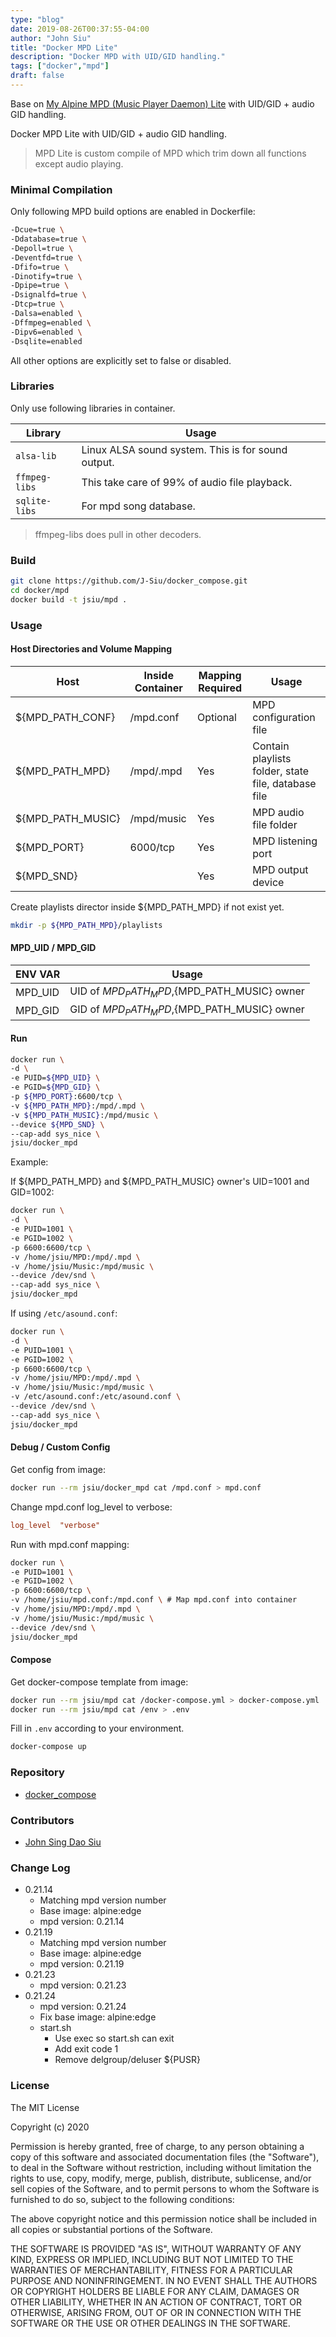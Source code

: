 ```yaml
---
type: "blog"
date: 2019-08-26T00:37:55-04:00
author: "John Siu"
title: "Docker MPD Lite"
description: "Docker MPD with UID/GID handling."
tags: ["docker","mpd"]
draft: false
---
```

Base on [My Alpine MPD (Music Player Daemon) Lite](https://johnsiu.com/blog/alpine-mpd-lite/) with UID/GID + audio GID handling.
<!--more-->
Docker MPD Lite with UID/GID + audio GID handling.

> MPD Lite is custom compile of MPD which trim down all functions except audio playing.

### Minimal Compilation

Only following MPD build options are enabled in Dockerfile:

```sh
-Dcue=true \
-Ddatabase=true \
-Depoll=true \
-Deventfd=true \
-Dfifo=true \
-Dinotify=true \
-Dpipe=true \
-Dsignalfd=true \
-Dtcp=true \
-Dalsa=enabled \
-Dffmpeg=enabled \
-Dipv6=enabled \
-Dsqlite=enabled
```

All other options are explicitly set to false or disabled.

### Libraries

Only use following libraries in container.

Library|Usage
---|---
`alsa-lib`|Linux ALSA sound system. This is for sound output.
`ffmpeg-libs`|This take care of 99% of audio file playback.
`sqlite-libs`|For mpd song database.

> ffmpeg-libs does pull in other decoders.

### Build

```sh
git clone https://github.com/J-Siu/docker_compose.git
cd docker/mpd
docker build -t jsiu/mpd .
```

### Usage

#### Host Directories and Volume Mapping

Host|Inside Container|Mapping Required|Usage
---|---|---|---
${MPD_PATH_CONF}|/mpd.conf|Optional|MPD configuration file
${MPD_PATH_MPD}|/mpd/.mpd|Yes|Contain playlists folder, state file, database file
${MPD_PATH_MUSIC}|/mpd/music|Yes|MPD audio file folder
${MPD_PORT}|6000/tcp|Yes|MPD listening port
${MPD_SND}||Yes|MPD output device

Create playlists director inside ${MPD_PATH_MPD} if not exist yet.

```sh
mkdir -p ${MPD_PATH_MPD}/playlists
```

#### MPD_UID / MPD_GID

ENV VAR|Usage
---|---
MPD_UID|UID of ${MPD_PATH_MPD},${MPD_PATH_MUSIC} owner
MPD_GID|GID of ${MPD_PATH_MPD},${MPD_PATH_MUSIC} owner

#### Run

```sh
docker run \
-d \
-e PUID=${MPD_UID} \
-e PGID=${MPD_GID} \
-p ${MPD_PORT}:6600/tcp \
-v ${MPD_PATH_MPD}:/mpd/.mpd \
-v ${MPD_PATH_MUSIC}:/mpd/music \
--device ${MPD_SND} \
--cap-add sys_nice \
jsiu/docker_mpd
```

Example:

If ${MPD_PATH_MPD} and ${MPD_PATH_MUSIC} owner's UID=1001 and GID=1002:

```sh
docker run \
-d \
-e PUID=1001 \
-e PGID=1002 \
-p 6600:6600/tcp \
-v /home/jsiu/MPD:/mpd/.mpd \
-v /home/jsiu/Music:/mpd/music \
--device /dev/snd \
--cap-add sys_nice \
jsiu/docker_mpd
```

If using `/etc/asound.conf`:

```sh
docker run \
-d \
-e PUID=1001 \
-e PGID=1002 \
-p 6600:6600/tcp \
-v /home/jsiu/MPD:/mpd/.mpd \
-v /home/jsiu/Music:/mpd/music \
-v /etc/asound.conf:/etc/asound.conf \
--device /dev/snd \
--cap-add sys_nice \
jsiu/docker_mpd
```

#### Debug / Custom Config

Get config from image:

```sh
docker run --rm jsiu/docker_mpd cat /mpd.conf > mpd.conf
```

Change mpd.conf log_level to verbose:

```conf
log_level  "verbose"
```

Run with mpd.conf mapping:

```sh
docker run \
-e PUID=1001 \
-e PGID=1002 \
-p 6600:6600/tcp \
-v /home/jsiu/mpd.conf:/mpd.conf \ # Map mpd.conf into container
-v /home/jsiu/MPD:/mpd/.mpd \
-v /home/jsiu/Music:/mpd/music \
--device /dev/snd \
jsiu/docker_mpd
```

#### Compose

Get docker-compose template from image:

```sh
docker run --rm jsiu/mpd cat /docker-compose.yml > docker-compose.yml
docker run --rm jsiu/mpd cat /env > .env
```

Fill in `.env` according to your environment.

```sh
docker-compose up
```

### Repository

- [docker_compose](https://github.com/J-Siu/docker_compose)

### Contributors

- [John Sing Dao Siu](https://github.com/J-Siu)

### Change Log

- 0.21.14
  - Matching mpd version number
  - Base image: alpine:edge
  - mpd version: 0.21.14
- 0.21.19
  - Matching mpd version number
  - Base image: alpine:edge
  - mpd version: 0.21.19
- 0.21.23
  - mpd version: 0.21.23
- 0.21.24
  - mpd version: 0.21.24
  - Fix base image: alpine:edge
  - start.sh
    - Use exec so start.sh can exit
    - Add exit code 1
    - Remove delgroup/deluser ${PUSR}

### License

The MIT License

Copyright (c) 2020

Permission is hereby granted, free of charge, to any person obtaining a copy of this software and associated documentation files (the "Software"), to deal in the Software without restriction, including without limitation the rights to use, copy, modify, merge, publish, distribute, sublicense, and/or sell copies of the Software, and to permit persons to whom the Software is furnished to do so, subject to the following conditions:

The above copyright notice and this permission notice shall be included in all copies or substantial portions of the Software.

THE SOFTWARE IS PROVIDED "AS IS", WITHOUT WARRANTY OF ANY KIND, EXPRESS OR IMPLIED, INCLUDING BUT NOT LIMITED TO THE WARRANTIES OF MERCHANTABILITY, FITNESS FOR A PARTICULAR PURPOSE AND NONINFRINGEMENT. IN NO EVENT SHALL THE AUTHORS OR COPYRIGHT HOLDERS BE LIABLE FOR ANY CLAIM, DAMAGES OR OTHER LIABILITY, WHETHER IN AN ACTION OF CONTRACT, TORT OR OTHERWISE, ARISING FROM, OUT OF OR IN CONNECTION WITH THE SOFTWARE OR THE USE OR OTHER DEALINGS IN THE SOFTWARE.
